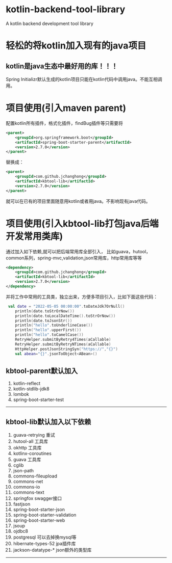 # kotlin-backend-tool-library
A kotlin backend development tool library
# 轻松的将kotlin加入现有的java项目
## kotlin是java生态中最好用的库！！！
Spring Initializr默认生成的kotlin项目只能在kotlin代码中调用java。不能互相调用。
# 项目使用(引入maven parent)
配置kotlin所有插件，格式化插件，findBug插件等只需要将
```xml
<parent>
    <groupId>org.springframework.boot</groupId>
    <artifactId>spring-boot-starter-parent</artifactId>
    <version>2.7.0</version>
</parent>
```
替换成：
```xml
<parent>
    <groupId>com.github.jchanghong</groupId>
    <artifactId>kbtool-lib</artifactId>
    <version>2.7.0</version>
</parent>
```
就可以在已有的项目里面随意用kotlin或者用java。不影响现有java代码。

# 项目使用(引入kbtool-lib打包java后端开发常用类库)
通过加入如下依赖,就可以把后端常用库全部引入，
比如guava，hutool，common系列，spring-mvc,validation,json常用库，http常用库等等
```xml
<dependency>
    <groupId>com.github.jchanghong</groupId>
    <artifactId>kbtool-lib</artifactId>
    <version>2.7.0</version>
</dependency>
```
并将工作中常用的工具类，独立出来，方便多项目引入，比如下面这些代码：
```kotlin
 val date = "2022-05-05 00:00:00".toDateJdk7OrNull()
    println(date.toStrOrNow())
    println(date.toLocalDateTime().toStrOrNow())
    println(date.toJsonStr())
    println("hello".toUnderlineCase())
    println("hello".upperFirst())
    println("hello".toCamelCase())
    RetryHelper.submitByRetry4Times(aCallable)
    RetryHelper.submitByRetryNTimes(aCallable)
    HttpHelper.postJsonStringSyn("https://","{}")
    val abean="{}".jsonToObject<ABean>()
```
kbtool-parent默认加入
---
1. kotlin-reflect
2. kotlin-stdlib-jdk8
3. lombok
4. spring-boot-starter-test
---
kbtool-lib默认加入以下依赖
---
1. guava-retrying 重试
1. hutool-all 工具库
1. okhttp 工具库
1. kotlinx-coroutines
1. guava 工具库
1. cglib
1. json-path
1. commons-fileupload
1. commons-net
1. commons-io
1. commons-text
1. springfox swagger接口
1. fastjson
1. spring-boot-starter-json
1. spring-boot-starter-validation
1. spring-boot-starter-web
1. jsoup
1. ojdbc8
1. postgresql 可以去掉换mysql等
1. hibernate-types-52 jpa插件库
1. jackson-datatype-* json额外的类型库
---
